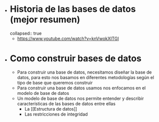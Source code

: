 - # Historia de las bases de datos  (mejor resumen)
  collapsed:: true
	- https://www.youtube.com/watch?v=knVwokXITGI
- # Como construir bases de datos
	- Para construir una base de datos, necesitamos diseñar la base de datos, para esto nos basamos en diferentes metodologías según el tipo de base que queremos construir
	- Para construir una base de datos usamos nos enfocamos en el modelo de base de datos
	- Un modelo de base de datos nos permite entender y describir características de las bases de datos entre ellas
		- La [[Estructura de datos]]
		- Las restricciones de integridad
